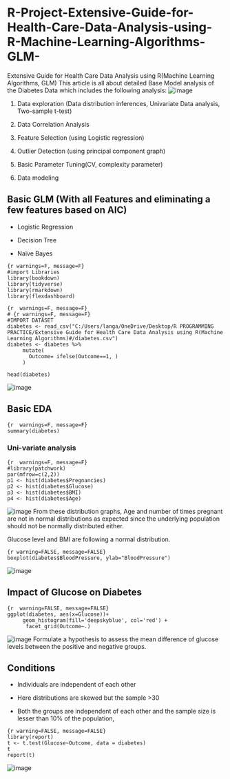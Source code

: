 # R-Project-Extensive-Guide-for-Health-Care-Data-Analysis-using-R-Machine-Learning-Algorithms-GLM-
Extensive Guide for Health Care Data Analysis using R(Machine Learning Algorithms, GLM)
This article is all about detailed Base Model analysis of the Diabetes Data which includes the following analysis:
![image](https://github.com/LangatErick/R-Project-Extensive-Guide-for-Health-Care-Data-Analysis-using-R-Machine-Learning-Algorithms-GLM-/assets/124883947/f700cf91-548d-40c0-9101-38e2493f5b1d)

1. Data exploration (Data distribution inferences, Univariate Data analysis, Two-sample t-test)
2. Data Correlation Analysis
3. Feature Selection (using Logistic regression)

4. Outlier Detection (using principal component graph)

5. Basic Parameter Tuning(CV, complexity parameter)

6. Data modeling

## Basic GLM (With all Features and eliminating a few features based on AIC)

- Logistic Regression

- Decision Tree

- Naïve Bayes

```
{r warnings=F, message=F}
#import Libraries
library(bookdown)
library(tidyverse)
library(rmarkdown)
library(flexdashboard)
```
```
{r  warnings=F, message=F}
# {r warnings=F, message=F}
#IMPORT DATASET
diabetes <- read_csv("C:/Users/langa/OneDrive/Desktop/R PROGRAMMING PRACTICE/Extensive Guide for Health Care Data Analysis using R(Machine Learning Algorithms)#/diabetes.csv")
diabetes <- diabetes %>% 
     mutate(
       Outcome= ifelse(Outcome==1, )
     )

head(diabetes)
```
![image](https://github.com/LangatErick/R-Project-Extensive-Guide-for-Health-Care-Data-Analysis-using-R-Machine-Learning-Algorithms-GLM-/assets/124883947/bdbd002f-8117-4b8b-9a84-7ebe3fd46d91)

## Basic EDA
```
{r  warnings=F, message=F}
summary(diabetes)
```
### Uni-variate analysis
```
{r  warnings=F, message=F}
#library(patchwork)
par(mfrow=c(2,2))
p1 <- hist(diabetes$Pregnancies)
p2 <- hist(diabetes$Glucose)
p3 <- hist(diabetes$BMI)
p4 <- hist(diabetes$Age)
```
![image](https://github.com/LangatErick/R-Project-Extensive-Guide-for-Health-Care-Data-Analysis-using-R-Machine-Learning-Algorithms-GLM-/assets/124883947/6a724652-1d1b-4a89-a4ab-9232af5df5c0)
From these distribution graphs, Age and number of times pregnant are not in normal distributions as expected since the underlying population should not be normally distributed either.

Glucose level and BMI are following a normal distribution.
```
{r warning=FALSE, message=FALSE}
boxplot(diabetes$BloodPressure, ylab="BloodPressure")
```
![image](https://github.com/LangatErick/R-Project-Extensive-Guide-for-Health-Care-Data-Analysis-using-R-Machine-Learning-Algorithms-GLM-/assets/124883947/9069e8b5-ab6a-482e-b4c2-0bf94da005ea)

## Impact of Glucose on Diabetes
```
{r  warning=FALSE, message=FALSE}
ggplot(diabetes, aes(x=Glucose))+
     geom_histogram(fill='deepskyblue', col='red') +
      facet_grid(Outcome~.)
```
![image](https://github.com/LangatErick/R-Project-Extensive-Guide-for-Health-Care-Data-Analysis-using-R-Machine-Learning-Algorithms-GLM-/assets/124883947/f038f3f3-749d-42c0-a6be-037e688c5c92)
Formulate a hypothesis to assess the mean difference of glucose levels between the positive and negative groups.

## Conditions

- Individuals are independent of each other

- Here distributions are skewed but the sample >30

- Both the groups are independent of each other and the sample size is lesser than 10% of the population,
```
{r warning=FALSE, message=FALSE}
library(report)
t <- t.test(Glucose~Outcome, data = diabetes) 
t
report(t)
```
![image](https://github.com/LangatErick/R-Project-Extensive-Guide-for-Health-Care-Data-Analysis-using-R-Machine-Learning-Algorithms-GLM-/assets/124883947/b2080aba-a333-446e-9d81-860003181c82)



